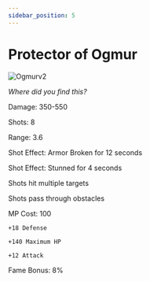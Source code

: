 ```yaml
---
sidebar_position: 5
---
```


# Protector of Ogmur

![Ogmurv2](https://vwiki.valorserver.com/api/item/picture/protector%20of%20ogmur)

<i>Where did you find this?</i>

Damage: 350-550

Shots: 8

Range: 3.6

Shot Effect: Armor Broken for 12 seconds

Shot Effect: Stunned for 4 seconds

Shots hit multiple targets

Shots pass through obstacles

MP Cost: 100

    +18 Defense
    
    +140 Maximum HP
    
    +12 Attack

Fame Bonus: 8%
